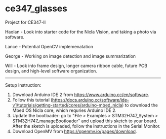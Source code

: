 # ce347_glasses
Project for CE347-II


Haolan - Look into starter code for the Nicla Vision, and taking a photo via software.  

Lance -  Potential OpenCV implemenatation

George - Working on image detection and image summarization  

Will -  Look into frame design, longer camera ribbon cable, future PCB design, and high-level software organization. 

---------------------------------------------------------------------------------------------------------------------  

Setup instruction:  
1) Download Arduino IDE 2 from https://www.arduino.cc/en/software. 
2) Follow this tutorial (https://docs.arduino.cc/software/ide-v1/tutorials/getting-started/cores/arduino-mbed_nicla) to download the Mbed OS Nicla core, which requries Arduino IDE 2.  
3) Update the bootloader: go to "File > Examples > STM32H747_System > STM32H747_manageBootloader" and upload this sketch to your board. After the sketch is uploaded, follow the instructions in the Serial Monitor.  
4) Download OpenMV from https://openmv.io/pages/download.

